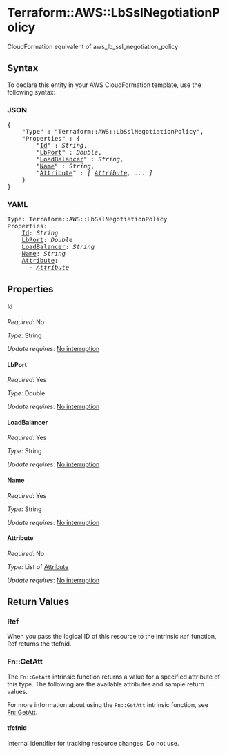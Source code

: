 # Terraform::AWS::LbSslNegotiationPolicy

CloudFormation equivalent of aws_lb_ssl_negotiation_policy

## Syntax

To declare this entity in your AWS CloudFormation template, use the following syntax:

### JSON

<pre>
{
    "Type" : "Terraform::AWS::LbSslNegotiationPolicy",
    "Properties" : {
        "<a href="#id" title="Id">Id</a>" : <i>String</i>,
        "<a href="#lbport" title="LbPort">LbPort</a>" : <i>Double</i>,
        "<a href="#loadbalancer" title="LoadBalancer">LoadBalancer</a>" : <i>String</i>,
        "<a href="#name" title="Name">Name</a>" : <i>String</i>,
        "<a href="#attribute" title="Attribute">Attribute</a>" : <i>[ <a href="attribute.md">Attribute</a>, ... ]</i>
    }
}
</pre>

### YAML

<pre>
Type: Terraform::AWS::LbSslNegotiationPolicy
Properties:
    <a href="#id" title="Id">Id</a>: <i>String</i>
    <a href="#lbport" title="LbPort">LbPort</a>: <i>Double</i>
    <a href="#loadbalancer" title="LoadBalancer">LoadBalancer</a>: <i>String</i>
    <a href="#name" title="Name">Name</a>: <i>String</i>
    <a href="#attribute" title="Attribute">Attribute</a>: <i>
      - <a href="attribute.md">Attribute</a></i>
</pre>

## Properties

#### Id

_Required_: No

_Type_: String

_Update requires_: [No interruption](https://docs.aws.amazon.com/AWSCloudFormation/latest/UserGuide/using-cfn-updating-stacks-update-behaviors.html#update-no-interrupt)

#### LbPort

_Required_: Yes

_Type_: Double

_Update requires_: [No interruption](https://docs.aws.amazon.com/AWSCloudFormation/latest/UserGuide/using-cfn-updating-stacks-update-behaviors.html#update-no-interrupt)

#### LoadBalancer

_Required_: Yes

_Type_: String

_Update requires_: [No interruption](https://docs.aws.amazon.com/AWSCloudFormation/latest/UserGuide/using-cfn-updating-stacks-update-behaviors.html#update-no-interrupt)

#### Name

_Required_: Yes

_Type_: String

_Update requires_: [No interruption](https://docs.aws.amazon.com/AWSCloudFormation/latest/UserGuide/using-cfn-updating-stacks-update-behaviors.html#update-no-interrupt)

#### Attribute

_Required_: No

_Type_: List of <a href="attribute.md">Attribute</a>

_Update requires_: [No interruption](https://docs.aws.amazon.com/AWSCloudFormation/latest/UserGuide/using-cfn-updating-stacks-update-behaviors.html#update-no-interrupt)

## Return Values

### Ref

When you pass the logical ID of this resource to the intrinsic `Ref` function, Ref returns the tfcfnid.

### Fn::GetAtt

The `Fn::GetAtt` intrinsic function returns a value for a specified attribute of this type. The following are the available attributes and sample return values.

For more information about using the `Fn::GetAtt` intrinsic function, see [Fn::GetAtt](https://docs.aws.amazon.com/AWSCloudFormation/latest/UserGuide/intrinsic-function-reference-getatt.html).

#### tfcfnid

Internal identifier for tracking resource changes. Do not use.


